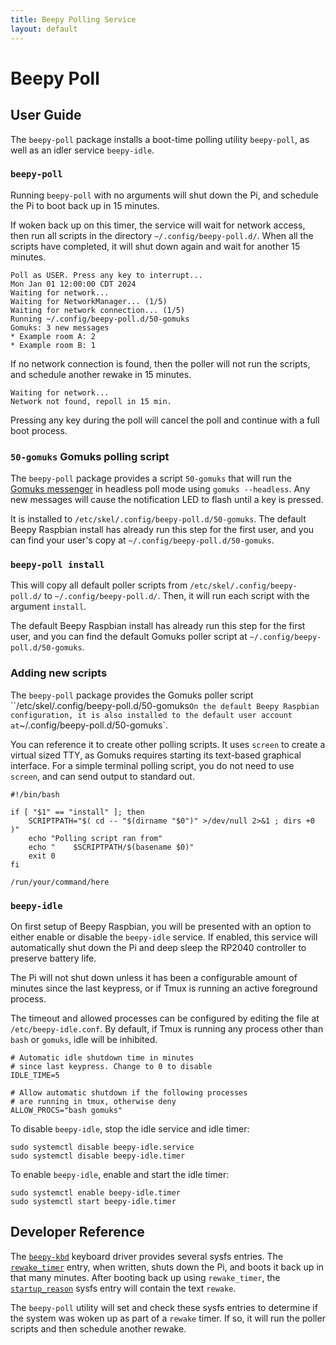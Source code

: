 ```yaml
---
title: Beepy Polling Service
layout: default
---
```


# Beepy Poll

## User Guide

The `beepy-poll` package installs a boot-time polling utility `beepy-poll`, as well as an idler service `beepy-idle`.

### `beepy-poll`

Running `beepy-poll` with no arguments will shut down the Pi, and schedule the Pi to boot back up in 15 minutes.

If woken back up on this timer, the service will wait for network access, then run all scripts in the directory `~/.config/beepy-poll.d/`. When all the scripts have completed, it will shut down again and wait for another 15 minutes.

    Poll as USER. Press any key to interrupt...
    Mon Jan 01 12:00:00 CDT 2024
    Waiting for network...
    Waiting for NetworkManager... (1/5)
    Waiting for network connection... (1/5)
    Running ~/.config/beepy-poll.d/50-gomuks
    Gomuks: 3 new messages
    * Example room A: 2
    * Example room B: 1

If no network connection is found, then the poller will not run the scripts, and schedule another rewake in 15 minutes.

    Waiting for network...
    Network not found, repoll in 15 min.

Pressing any key during the poll will cancel the poll and continue with a full boot process.

### `50-gomuks` Gomuks polling script

The `beepy-poll` package provides a script `50-gomuks` that will run the [Gomuks messenger](beepy-gomuks.html) in headless poll mode using `gomuks --headless`. Any new messages will cause the notification LED to flash until a key is pressed.

It is installed to `/etc/skel/.config/beepy-poll.d/50-gomuks`. The default Beepy Raspbian install has already run this step for the first user, and you can find your user's copy at `~/.config/beepy-poll.d/50-gomuks`.

### `beepy-poll install`

This will copy all default poller scripts from `/etc/skel/.config/beepy-poll.d/` to `~/.config/beepy-poll.d/`. Then, it will run each script with the argument `install`.

The default Beepy Raspbian install has already run this step for the first user, and you can find the default Gomuks poller script at `~/.config/beepy-poll.d/50-gomuks`.

### Adding new scripts

The `beepy-poll` package provides the Gomuks poller script ``/etc/skel/.config/beepy-poll.d/50-gomuks` On the default Beepy Raspbian configuration, it is also installed to the default user account at `~/.config/beepy-poll.d/50-gomuks`.

You can reference it to create other polling scripts. It uses `screen` to create a virtual sized TTY, as Gomuks requires starting its text-based graphical interface. For a simple terminal polling script, you do not need to use `screen`, and can send output to standard out.

    #!/bin/bash

    if [ "$1" == "install" ]; then
        SCRIPTPATH="$( cd -- "$(dirname "$0")" >/dev/null 2>&1 ; dirs +0 )"
        echo "Polling script ran from"
        echo "    $SCRIPTPATH/$(basename $0)"
        exit 0
    fi

    /run/your/command/here

### `beepy-idle`

On first setup of Beepy Raspbian, you will be presented with an option to either enable or disable the `beepy-idle` service. If enabled, this service will automatically shut down the Pi and deep sleep the RP2040 controller to preserve battery life.

The Pi will not shut down unless it has been a configurable amount of minutes since the last keypress, or if Tmux is running an active foreground process.

The timeout and allowed processes can be configured by editing the file at `/etc/beepy-idle.conf`. By default, if Tmux is running any process other than `bash` or `gomuks`, idle will be inhibited.

    # Automatic idle shutdown time in minutes
    # since last keypress. Change to 0 to disable
    IDLE_TIME=5

    # Allow automatic shutdown if the following processes
    # are running in tmux, otherwise deny
    ALLOW_PROCS="bash gomuks"

To disable `beepy-idle`, stop the idle service and idle timer:

    sudo systemctl disable beepy-idle.service
    sudo systemctl disable beepy-idle.timer

To enable `beepy-idle`, enable and start the idle timer:

    sudo systemctl enable beepy-idle.timer
    sudo systemctl start beepy-idle.timer

## Developer Reference

The [`beepy-kbd`](beepy-kbd.html) keyboard driver provides several sysfs entries. The [`rewake_timer`](beepy-kbd.html#sysfs-interface) entry, when written, shuts down the Pi, and boots it back up in that many minutes. After booting back up using `rewake_timer`, the [`startup_reason`](beepy-kbd.html#sysfs-interface) sysfs entry will contain the text `rewake`.

The `beepy-poll` utility will set and check these sysfs entries to determine if the system was woken up as part of a `rewake` timer. If so, it will run the poller scripts and then schedule another rewake.
